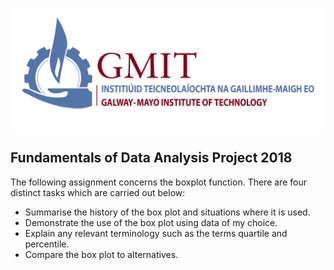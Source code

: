 ![Image for GMIT Crest](https://github.com/richellaod/Images-for-Project-2018/blob/master/gmit.jpg)


## Fundamentals of Data Analysis Project 2018

The following assignment concerns the boxplot function. There are four distinct tasks which are carried out below:
* Summarise the history of the box plot and situations where it is used.
* Demonstrate the use of the box plot using data of my choice.
* Explain any relevant terminology such as the terms quartile and percentile.
* Compare the box plot to alternatives.
